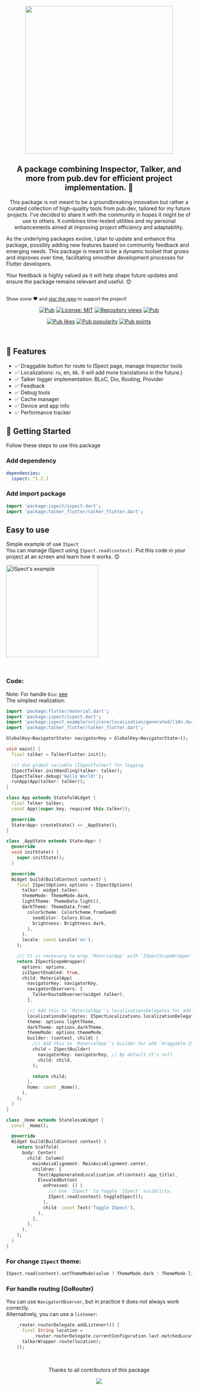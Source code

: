 <div align="center">
<p align="center">
    <a href="https://github.com/K1yoshiSho/ispect" align="center">
        <img src="https://github.com/K1yoshiSho/packages_assets/blob/main/assets/ispect/ispect.png?raw=true" width="400px">
    </a>
</p>
</div>

<h2 align="center"> A package combining Inspector, Talker, and more from pub.dev for efficient project implementation. 🚀 </h2>

<p align="center">
This package is not meant to be a groundbreaking innovation but rather a curated collection of high-quality tools from pub.dev, tailored for my future projects. I've decided to share it with the community in hopes it might be of use to others. It combines time-tested utilities and my personal enhancements aimed at improving project efficiency and adaptability.

As the underlying packages evolve, I plan to update and enhance this package, possibly adding new features based on community feedback and emerging needs. This package is meant to be a dynamic toolset that grows and improves over time, facilitating smoother development processes for Flutter developers.

Your feedback is highly valued as it will help shape future updates and ensure the package remains relevant and useful. 😊


   <br>
   <span style="font-size: 0.9em"> Show some ❤️ and <a href="https://github.com/K1yoshiSho/ispect.git">star the repo</a> to support the project! </span>
</p>

<p align="center">
  <a href="https://pub.dev/packages/ispect"><img src="https://img.shields.io/pub/v/ispect.svg" alt="Pub"></a>
  <a href="https://opensource.org/licenses/MIT"><img src="https://img.shields.io/badge/license-MIT-blue.svg" alt="License: MIT"></a>
  <a href="https://github.com/K1yoshiSho/ispect"><img src="https://hits.dwyl.com/K1yoshiSho/ispect.svg?style=flat" alt="Repository views"></a>
  <a href="https://github.com/K1yoshiSho/ispect"><img src="https://img.shields.io/github/stars/K1yoshiSho/ispect?style=social" alt="Pub"></a>
</p>
<p align="center">
  <a href="https://pub.dev/packages/ispect/score"><img src="https://img.shields.io/pub/likes/ispect?logo=flutter" alt="Pub likes"></a>
  <a href="https://pub.dev/packages/ispect/score"><img src="https://img.shields.io/pub/popularity/ispect?logo=flutter" alt="Pub popularity"></a>
  <a href="https://pub.dev/packages/ispect/score"><img src="https://img.shields.io/pub/points/ispect?logo=flutter" alt="Pub points"></a>
</p>

<br>

## 📌 Features

- ✅ Draggable button for route to ISpect page, manage Inspector tools
- ✅ Localizations: ru, en, kk. (I will add more translations in the future.)
- ✅ Talker logger implementation: BLoC, Dio, Routing, Provider
- ✅ Feedback
- ✅ Debug tools
- ✅ Cache manager
- ✅ Device and app info
- ✅ Performance tracker

## 📌 Getting Started
Follow these steps to use this package

### Add dependency

```yaml
dependencies:
  ispect: ^1.2.3
```

### Add import package

```dart
import 'package:ispect/ispect.dart';
import 'package:talker_flutter/talker_flutter.dart';
```

## Easy to use
Simple example of use `ISpect`<br>
You can manage ISpect using `ISpect.read(context)`.
Put this code in your project at an screen and learn how it works. 😊

<div style="display: flex; flex-direction: row; align-items: flex-start; justify-content: flex-start;">
  <img src="https://github.com/K1yoshiSho/packages_assets/blob/main/assets/ispect/preview_usage.gif?raw=true"
  alt="ISpect's example" width="250" style="margin-right: 10px;"/>
</div>

&nbsp;

### Code:

Note: For handle `Dio`: [see](https://pub.dev/packages/talker_dio_logger#usage)  
The simplest realization: 
```dart
import 'package:flutter/material.dart';
import 'package:ispect/ispect.dart';
import 'package:ispect_example/src/core/localization/generated/l10n.dart';
import 'package:talker_flutter/talker_flutter.dart';

GlobalKey<NavigatorState> navigatorKey = GlobalKey<NavigatorState>();

void main() {
  final talker = TalkerFlutter.init();

  /// Use global variable [ISpectTalker] for logging.
  ISpectTalker.initHandling(talker: talker);
  ISpectTalker.debug('Hello World!');
  runApp(App(talker: talker));
}

class App extends StatefulWidget {
  final Talker talker;
  const App({super.key, required this.talker});

  @override
  State<App> createState() => _AppState();
}

class _AppState extends State<App> {
  @override
  void initState() {
    super.initState();
  }

  @override
  Widget build(BuildContext context) {
    final ISpectOptions options = ISpectOptions(
      talker: widget.talker,
      themeMode: ThemeMode.dark,
      lightTheme: ThemeData.light(),
      darkTheme: ThemeData.from(
        colorScheme: ColorScheme.fromSeed(
          seedColor: Colors.blue,
          brightness: Brightness.dark,
        ),
      ),
      locale: const Locale('en'),
    );

    /// It is necessary to wrap `MaterialApp` with `ISpectScopeWrapper`.
    return ISpectScopeWrapper(
      options: options,
      isISpectEnabled: true,
      child: MaterialApp(
        navigatorKey: navigatorKey,
        navigatorObservers: [
          TalkerRouteObserver(widget.talker),
        ],

        /// Add this to `MaterialApp`'s localizationsDelegates for add `ISpect` localization. You can also add your own localization delegates.
        localizationsDelegates: ISpectLocalizations.localizationDelegates([AppGeneratedLocalization.delegate]),
        theme: options.lightTheme,
        darkTheme: options.darkTheme,
        themeMode: options.themeMode,
        builder: (context, child) {
          /// Add this to `MaterialApp`'s builder for add `Draggable ISpect` button.
          child = ISpectBuilder(
            navigatorKey: navigatorKey, // By default it's null
            child: child,
          );

          return child;
        },
        home: const _Home(),
      ),
    );
  }
}

class _Home extends StatelessWidget {
  const _Home();

  @override
  Widget build(BuildContext context) {
    return Scaffold(
      body: Center(
        child: Column(
          mainAxisAlignment: MainAxisAlignment.center,
          children: [
            Text(AppGeneratedLocalization.of(context).app_title),
            ElevatedButton(
              onPressed: () {
                /// Use `ISpect` to toggle `ISpect` visibility.
                ISpect.read(context).toggleISpect();
              },
              child: const Text('Toggle ISpect'),
            ),
          ],
        ),
      ),
    );
  }
}
```

### For change `ISpect` theme:
```dart
ISpect.read(context).setThemeMode(value ? ThemeMode.dark : ThemeMode.light);
```

### For handle routing (GoRouter)
You can use `NavigatorObserver`, but in practice it does not always work correctly.  
Alternatively, you can use a `listener`:

```dart
    _router.routerDelegate.addListener(() {
      final String location =
          _router.routerDelegate.currentConfiguration.last.matchedLocation;
      talkerWrapper.route(location);
    });
```

<br>
<div align="center" >
  <p>Thanks to all contributors of this package</p>
  <a href="https://github.com/K1yoshiSho/ispect/graphs/contributors">
    <img src="https://contrib.rocks/image?repo=K1yoshiSho/ispect" />
  </a>
</div>
<br>